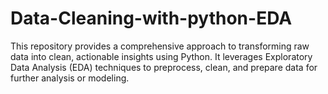 # Data-Cleaning-with-python-EDA
This repository provides a comprehensive approach to transforming raw data into clean, actionable insights using Python. It leverages Exploratory Data Analysis (EDA) techniques to preprocess, clean, and prepare data for further analysis or modeling.
